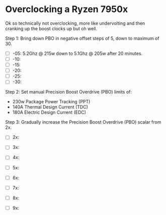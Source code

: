 # Overclocking a Ryzen 7950x

Ok so technically not overclocking, more like undervolting and then cranking up the boost clocks up but oh well.

Step 1: Bring down PBO in negative offset steps of 5, down to maximum of 30.

- [ ] -05: 5.2Ghz @ 215w down to 5.1Ghz @ 205w after 20 minutes.
- [ ] -10: 
- [ ] -15: 
- [ ] -20: 
- [ ] -25: 
- [ ] -30: 

Step 2: Set manual Precision Boost Overdrive (PBO) limits of:

- 230w Package Power Tracking (PPT)
- 140A Thermal Design Current (TDC)
- 180A Electric Design Current (EDC)

Step 3: Gradually increase the Precision Boost Overdrive (PBO) scalar from 2x.

- [ ] 2x: 
- [ ] 3x: 
- [ ] 4x:
- [ ] 5x:
- [ ] 6x:
- [ ] 7x:
- [ ] 8x:
- [ ] 9x:

